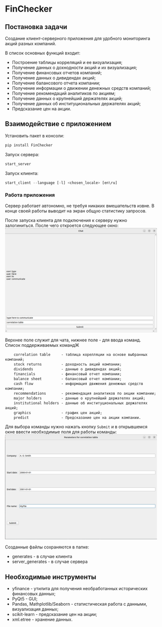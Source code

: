 # FinChecker
## Постановка задачи

Создание клиент-серверного приложения для удобного мониторинга акций разных компаний.

В список основных функций входит:

- Построение таблицы корреляций и ее визуализация;
- Получение данных о дохнодности акций и их визуализация;
- Получение финансовых отчетов компаний;
- Получение данных о дивидендах акций;
- Получение балансового отчета компании;
- Получение информации о движении денежных средств компаний;
- Получение рекомендаций аналитиков по акциям;
- Получение данных о крупнейший держателях акций;
- Получение данных об институциональных держателях акций;
- Предсказание цен на акции.


## Взаимодействие с приложением
Установить пакет в консоли:
```py
pip install FinChecker
```
Запуск сервера:
```py
start_server
```
Запуск клиента:
```py
start_client --language [-l] <chosen_locale> [en\ru]
```
### Работа приложения
Сервер работает автономно, не требуя никаких вмешательств извне. В конце своей работы выводит на экран общую статистику запросов.

После запуска клиента для подключения к серверу нужно залогиниться. После чего откроется следующее окно:
<img src="gui-example/gui-example1.png">

Верхнее поле служит для чата, нижнее поле - для ввода команд. Список поддерживаемых командЖ
```
    correlation table 	  - таблица корелляции на основе выбранных компаний;
    stock returns     	  - доходность акций компании;
    dividends         	  - данные о дивидендах акций;
    financials        	  - финансовый отчет компании;
    balance sheet     	  - балансовый отчет компании;
    cash flow         	  - информация движения денежных средств компании;
    recommendations   	  - рекомендация аналитиков по акции компании;
    major holders     	  - данные о крупнейший держателях акций;
    institutional holders - данные об институциональных держателях акций;
    graphics              - график цен акций;
    predict               - Предсказание цен на акции компании.
```
Для выбора команды нужно нажать кнопку `Submit` и в открывшемся окне ввести необходимые поля для работы команды:
<img src="gui-example/gui-example2.png">

Созданные файлы сохраняются в папке:

- generates - в случае клиента
- server_generates - в случае сервера


## Необходимые инструменты
- yfinance - утилита для получения необработанных исторических финансовых данных;
- PyQt5 - GUI;
- Pandas, Mathplotlib/Seaborn - статистическая работа с данными, визуализация данных;
- scikit-learn - предсказание цен на акции;
- xml.etree - хранение данных.
